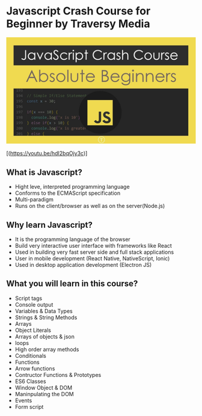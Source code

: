 # Javascript Crash Course for Beginner by Traversy Media

![](header.jpg)

[(https://youtu.be/hdI2bqOjy3c)]

<h2>What is Javascript?</h2>

- Hight leve, interpreted programming language
- Conforms to the ECMAScript specification
- Multi-paradigm
- Runs on the client/browser as well as on the server(Node.js)

<h2>Why learn Javascript?</h2>

- It is the programming language of the browser
- Build very interactive user interface with frameworks like React
- Used in building very fast server side and full stack applications
- User in mobile development (React Native, NativeScript, Ionic)
- Used in desktop application development (Electron JS)

<h2>What you will learn in this course?</h2>

- Script tags
- Console output
- Variables & Data Types
- Strings & String Methods
- Arrays
- Object Literals
- Arrays of objects & json
- loops
- High order array methods
- Conditionals
- Functions
- Arrow functions
- Contructor Functions & Prototypes
- ES6 Classes
- Window Object & DOM
- Maninpulating the DOM
- Events
- Form script
